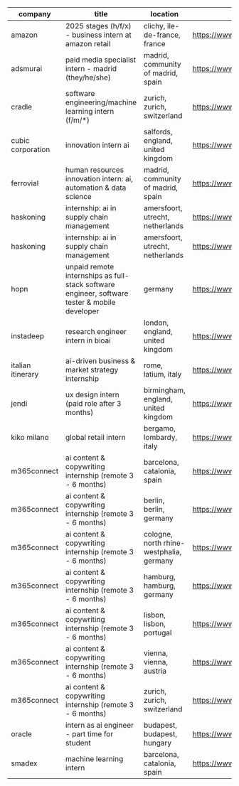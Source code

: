 |company|title|location|link|
|---|---|---|---|
|amazon|2025 stages (h/f/x) - business intern at amazon retail|clichy, île-de-france, france|https://www.linkedin.com/jobs/view/4036670164|
|adsmurai|paid media specialist intern - madrid (they/he/she)|madrid, community of madrid, spain|https://www.linkedin.com/jobs/view/4244770085|
|cradle|software engineering/machine learning intern (f/m/*)|zurich, zurich, switzerland|https://www.linkedin.com/jobs/view/4243585036|
|cubic corporation|innovation intern ai|salfords, england, united kingdom|https://www.linkedin.com/jobs/view/4238265716|
|ferrovial|human resources innovation intern: ai, automation & data science|madrid, community of madrid, spain|https://www.linkedin.com/jobs/view/4234242478|
|haskoning|internship: ai in supply chain management|amersfoort, utrecht, netherlands|https://www.linkedin.com/jobs/view/4198338893|
|haskoning|internship: ai in supply chain management|amersfoort, utrecht, netherlands|https://www.linkedin.com/jobs/view/4198342379|
|hopn|unpaid remote internships as full-stack software engineer, software tester & mobile developer|germany|https://www.linkedin.com/jobs/view/4236071600|
|instadeep|research engineer intern in bioai|london, england, united kingdom|https://www.linkedin.com/jobs/view/4199860972|
|italian itinerary|ai-driven business & market strategy internship|rome, latium, italy|https://www.linkedin.com/jobs/view/4219694257|
|jendi|ux design intern (paid role after 3 months)|birmingham, england, united kingdom|https://www.linkedin.com/jobs/view/4246633160|
|kiko milano|global retail intern|bergamo, lombardy, italy|https://www.linkedin.com/jobs/view/4244651559|
|m365connect|ai content & copywriting internship (remote  3 - 6 months)|barcelona, catalonia, spain|https://www.linkedin.com/jobs/view/4235416605|
|m365connect|ai content & copywriting internship (remote  3 - 6 months)|berlin, berlin, germany|https://www.linkedin.com/jobs/view/4235419363|
|m365connect|ai content & copywriting internship (remote  3 - 6 months)|cologne, north rhine-westphalia, germany|https://www.linkedin.com/jobs/view/4235417496|
|m365connect|ai content & copywriting internship (remote  3 - 6 months)|hamburg, hamburg, germany|https://www.linkedin.com/jobs/view/4235418367|
|m365connect|ai content & copywriting internship (remote  3 - 6 months)|lisbon, lisbon, portugal|https://www.linkedin.com/jobs/view/4235420308|
|m365connect|ai content & copywriting internship (remote  3 - 6 months)|vienna, vienna, austria|https://www.linkedin.com/jobs/view/4235421227|
|m365connect|ai content & copywriting internship (remote  3 - 6 months)|zurich, zurich, switzerland|https://www.linkedin.com/jobs/view/4235420297|
|oracle|intern as ai engineer - part time for student|budapest, budapest, hungary|https://www.linkedin.com/jobs/view/4184199303|
|smadex|machine learning intern|barcelona, catalonia, spain|https://www.linkedin.com/jobs/view/4235555689|